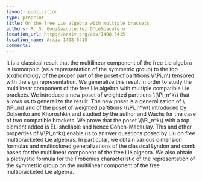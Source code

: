 ```yaml
---
layout: publication
type: preprint
title: On the free Lie algebra with multiple brackets
authors: R. S. Gonz&aacute;lez D'Le&oacute;n
location_url: http://arxiv.org/abs/1408.5415 
location_name: Arxiv 1408.5415
comments: 
--- 
```


It is a classical result that the multilinear component of the free Lie algebra is isomorphic (as a representation of 
the symmetric group) to the top (co)homology of the proper part of the poset of partitions \\(\Pi_n\\)
tensored with the sign representation. We generalize this result in order to study the multilinear 
component of the free Lie algebra with multiple compatible Lie brackets. We introduce a new poset of weighted 
partitions \\(\Pi_n^k\\) that allows us to generalize the result. The new poset is a generalization 
of \\(\Pi_n\\) and of the poset of weighted partitions \\(\Pi_n^w\\) introduced by Dotsenko and Khoroshkin 
and studied by the author and Wachs for the case of two compatible brackets. We prove that the 
poset \\(\Pi_n^k\\) with a top element added is EL-shellable and hence Cohen-Macaulay. 
This and other properties of \\(\Pi_n^k\\) enable us to answer 
questions posed by Liu on free multibracketed Lie algebras. In 
particular, we obtain various dimension formulas and multicolored generalizations of 
the classical Lyndon and comb bases for the multilinear component of the free Lie 
algebra. 
We also obtain a plethystic formula for the 
Frobenius characteristic of the representation of the symmetric group on the multilinear component 
of the free multibracketed Lie algebra.
